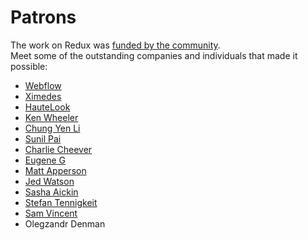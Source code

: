 # Patrons

The work on Redux was [funded by the community](https://www.patreon.com/reactdx).  
Meet some of the outstanding companies and individuals that made it possible:

- [Webflow](https://github.com/webflow)
- [Ximedes](https://www.ximedes.com/)
- [HauteLook](https://hautelook.github.io/)
- [Ken Wheeler](https://kenwheeler.github.io/)
- [Chung Yen Li](https://www.facebook.com/prototocal.lee)
- [Sunil Pai](https://twitter.com/threepointone)
- [Charlie Cheever](https://twitter.com/ccheever)
- [Eugene G](https://twitter.com/e1g)
- [Matt Apperson](https://twitter.com/mattapperson)
- [Jed Watson](https://twitter.com/jedwatson)
- [Sasha Aickin](https://twitter.com/xander76)
- [Stefan Tennigkeit](https://twitter.com/whobubble)
- [Sam Vincent](https://twitter.com/samvincent)
- Olegzandr Denman
